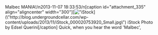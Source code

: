 Malbec MANIA!/n2013-11-07 18:33:53/n[caption id=\"attachment_335\" align=\"aligncenter\" width=\"300\"][![\"iStock](\"http://blog.undergroundcellar.com/wp-content/uploads/2013/11/iStock_000020753920_Small-300x205.jpg\")](\"http://blog.undergroundcellar.com/wp-content/uploads/2013/11/iStock_000020753920_Small.jpg\") iStock Photo by Edsel Querini[/caption] Quick, when you hear the word \'Malbec\',